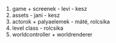 1. game + screenek - levi - kesz
2. assets - jani - kesz
3. actorok + palyaelemek - máté, rolcsika
4. level class - rolcsika
5. worldcontroller + worldrenderer
